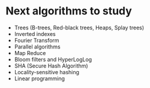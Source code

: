 # Next algorithms to study

- Trees (B-trees, Red-black trees, Heaps, Splay trees)
- Inverted indexes
- Fourier Transform
- Parallel algorithms
- Map Reduce
- Bloom filters and HyperLogLog
- SHA (Secure Hash Algorithm)
- Locality-sensitive hashing
- Linear programming
